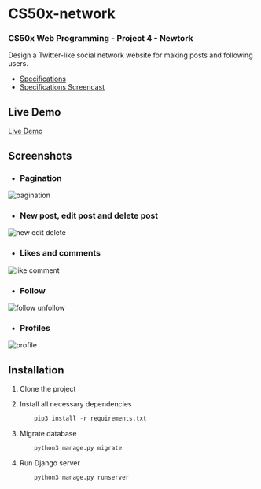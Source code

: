 # CS50x-network

### CS50x Web Programming - Project 4 - Newtork

Design a Twitter-like social network website for making posts and following users.

- [Specifications](https://cs50.harvard.edu/web/2020/projects/4/network/)
- [Specifications Screencast](https://www.youtube.com/watch?v=1aWwQCOqypo)

## Live Demo

[Live Demo](https://acampos-cs50x-network.herokuapp.com/)

## Screenshots

- ### Pagination
![pagination](https://user-images.githubusercontent.com/9263545/160129870-052292dd-d01c-4ff9-b9f4-cdeefc2bec03.gif)

- ### New post, edit post and delete post
![new edit delete](https://user-images.githubusercontent.com/9263545/160129858-1bb63f2f-00a6-4f69-bb07-1b65d1bf03d5.gif)

- ### Likes and comments
![like comment](https://user-images.githubusercontent.com/9263545/160129882-578dae18-29a5-4cbc-92a2-202e7269c3f6.gif)

- ### Follow
![follow unfollow](https://user-images.githubusercontent.com/9263545/160129827-162f29c3-714e-475a-9e56-f0f83b66487e.gif)

- ### Profiles
![profile](https://user-images.githubusercontent.com/9263545/160129842-de761a73-8b2d-4f5f-8569-24feab61b625.gif)


## Installation

1. Clone the project

2. Install all necessary dependencies
    ```python
        pip3 install -r requirements.txt
    ```

3. Migrate database
    ```python
        python3 manage.py migrate
    ```

4. Run Django server
    ```python
        python3 manage.py runserver
    ```
